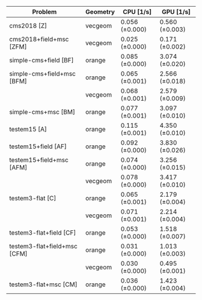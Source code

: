 | Problem                      | Geometry |      CPU [1/s] |      GPU [1/s] |
| ---------------------------- | -------- | -------------- | -------------- |
| cms2018 [Z]                  | vecgeom  | 0.056 (±0.000) | 0.560 (±0.003) |
| cms2018+field+msc [ZFM]      | vecgeom  | 0.025 (±0.000) | 0.171 (±0.002) |
| simple-cms+field [BF]        | orange   | 0.085 (±0.000) | 3.074 (±0.020) |
| simple-cms+field+msc [BFM]   | orange   | 0.065 (±0.001) | 2.566 (±0.018) |
|                              | vecgeom  | 0.068 (±0.001) | 2.579 (±0.009) |
| simple-cms+msc [BM]          | orange   | 0.077 (±0.001) | 3.097 (±0.010) |
| testem15 [A]                 | orange   | 0.115 (±0.001) | 4.350 (±0.010) |
| testem15+field [AF]          | orange   | 0.092 (±0.000) | 3.830 (±0.026) |
| testem15+field+msc [AFM]     | orange   | 0.074 (±0.000) | 3.256 (±0.015) |
|                              | vecgeom  | 0.078 (±0.000) | 3.417 (±0.010) |
| testem3-flat [C]             | orange   | 0.065 (±0.001) | 2.179 (±0.004) |
|                              | vecgeom  | 0.071 (±0.001) | 2.214 (±0.004) |
| testem3-flat+field [CF]      | orange   | 0.053 (±0.000) | 1.518 (±0.007) |
| testem3-flat+field+msc [CFM] | orange   | 0.031 (±0.000) | 1.013 (±0.003) |
|                              | vecgeom  | 0.030 (±0.000) | 0.495 (±0.001) |
| testem3-flat+msc [CM]        | orange   | 0.036 (±0.000) | 1.423 (±0.004) |
